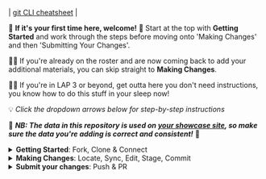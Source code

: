  | [git CLI cheatsheet](https://github.com/getfutureproof/fp_guides_wiki/wiki/git-CLI-Cheatsheet) |

:wave: **If it's your first time here, welcome!** :partying_face: Start at the top with **Getting Started** and work through the steps before moving onto 'Making Changes' and then 'Submitting Your Changes'.

:student: If you're already on the roster and are now coming back to add your additional materials, you can skip straight to **Making Changes**.

:technologist: If you're in LAP 3 or beyond, get outta here you don't need instructions, you know how to do this stuff in your sleep now!

:bulb: *Click the dropdown arrows below for step-by-step instructions*

:rotating_light: ***NB: The data in this repository is used on [your showcase site](https://cohorts.getfutureproof.co.uk/), so make sure the data you're adding is correct and consistent!*** :rotating_light:

<details>
<summary>
<strong>Getting Started</strong>:
Fork, Clone & Connect
</summary>
    
:fork_and_knife: **Fork** \
Forking is how you'll get your own copy of this code to work on

  - Hit 'Fork' on this central repository (it's in the top right!)
  - You'll know if you are looking at your fork if you see `<your-github-username>/fp_study_notes_hello_github` at the top of the page
  - If it says `getfutureproof/fp_study_notes_hello_github`, you're looking at the central repository instead
  
:inbox_tray: **Clone** \
Editing in the browser is not impossible, but it's not much fun either. Let's make use of that local development environment you've set up! Cloning will download a copy of your fork for you to work on outside of GitHub.

  - On **your fork**, click the green 'Code' button
  - Copy the URL shown
    - You can use either SSH or HTTPS option *(if you choose SSH, you'll need to have [setup your SSH key](https://github.com/getfutureproof/fp_guides_wiki/wiki/MacOS-Setup#setup-an-ssh-key-and-add-it-to-your-github-account))*
  - Clone down your fork using `git clone <what-you-copied> hello-github` in your terminal
    - eg. `git clone https://github.com/VariantL1130/fp_study_notes_hello_github.git hello-github` 
    - This will create a folder called `hello-github` containing all the files in this repo
    - Run `ls` in your terminal to check the new folder is there!
    - Run `cd hello-github` to **c**hange **d**irectory into the project folder
    
:link: **Connect** \
As you continue through the course, you will keep adding to this roster, and so will all your colleagues. That's a lot of changes and as changes are made, we need to make sure no content is overwritten! The easiest way to do this is to check that your fork has the latest updates before you make new changes. Before we can do that, we need to form a connection between your fork and our central getfutureproof version. Each location we are connected to is called a `remote`.


When you first clone down your repo, it will only have a remote connection to your fork on GitHub at first.
To see your existing remote:
  - Make sure you are in the project folder
  - Run `git remote -v` in your terminal. You should see something like this:
```
origin  git@github.com:<your-github-username>/fp_study_notes_hello_github.git (fetch)
origin  git@github.com:<your-github-username>/fp_study_notes_hello_github.git (push) 
```

Let's add another, remote connection, this time to the getfutureproof version of this repo Github

  - Run `git remote add upstream https://github.com/getfutureproof/fp_study_notes_hello_github.git`
  - Run `git remote -v` again and you should see something like this:
```
origin  git@github.com:<your-github-username>/fp_study_notes_hello_github.git (fetch)
origin  git@github.com:<your-github-username>/fp_study_notes_hello_github.git (push) 
upstream  git@github.com:getfutureproof/fp_study_notes_hello_github.git (fetch)
upstream  git@github.com:getfutureproof/fp_study_notes_hello_github.git (push) 
```
  
</details>

<details>
<summary><strong>Making Changes</strong>: Locate, Sync, Edit, Stage, Commit
</summary>

:compass: **Locate** \
Whenever you are setting to work on a project, make sure you are in the project's folder!

  - Navigate into the project folder if you're not already there
    - Run `pwd` and you should see something like `<some>/<folders>/<on>/<your>/<machine>/hello_github`
    - Run `ls` and you should see all the cohort names and a few other names including `README.md`, and `package.json`
  - Open up the code in a text editor
    - if you have setup VS Code and its [shell commands](https://code.visualstudio.com/docs/setup/mac#_launching-from-the-command-line), you can do this from the command line using `code .`

:last_quarter_moon: **Sync** \
Thanks to the remote connection you made to the central repo in Getting Started, you can now can always get the most up-to-date version of the our main branch.
  - Run `git pull upstream master`

:exclamation: We strongly recommend that you do this each time you make changes during the course. It can really cut down on **merge conflicts** which are not quite as bad as they sound but still nice to avoid where possible!

:pencil: **Edit**
  - Find your cohort's `roster.json` file
  - Make your changes!
  - If it's your first time here, we just need your name and github username
    - In the `students` array, add a new [JSON](https://www.w3schools.com/whatis/whatis_json.asp) object
    - The object will have two key value pairs **_See example below and in other cohorts' rosters._**
      - One has a key of "name" and string value of your name
      - Another has a key of "github" and string value of your GitHub username
    - Save the file (Windows/Linux: <key>ctrl</key>+<key>s</key> / MacOS: <key>command</key>+<key>s</key>). 

```json
  {
    "name": "Loki Laufeyson",
    "github": "VariantL1130"
  }
```

:european_castle: **Stage** \
Staging is when we tell git which changes we will want to track
  - After making changes, check the git status of the project with `git status`
    - `<your-cohort>/roster.json` should show in red as there are unstaged changes
  - Stage your change with `git add .` (or `git add <your-cohort>/roster.json`)
  - Check the git status again
    - `<your-cohort>/roster.json` should now show in **green** as the changes have been staged but not yet committed

:heavy_check_mark: **Commit** \
Commiting is when we tell git that it is time to make a note of the current state of the code, giving it a unique ID. As you continue coding, commit often - don't wait until you've finished an entire feature! These ID-tagged commits allow us see our code bases' history, really helpful for those times of *"hm, this was working earlier... now, what did I do..."*

:exclamation: Only the changes that are `green` when running `git status` will be committed
  - Commit your change with `git commit -m "add <your-name>"` eg. `git commit -m 'add Loki Laufeyson`.
  - :exclamation: The `-m` is a flag for 'message' and you must leave a message with every commit!
  - Check the status again - there should be nothing to commit now but an indicator that your local version is one commit ahead of the origin.
    
</details>



<details>
<summary>
<strong>Submit your changes</strong>: Push & PR
</summary>
    
:outbox_tray: **Push**
The push is when your latest changes will be sent back up to **your own fork** on GitHub
  - Use `git push` to push up your changes to your fork's `main` branch

:handshake: **Make your first PR** \
Last step is to submit your changes to be added into our version - which is the one that powers [your showcase site](https://cohorts.getfutureproof.co.uk/), so make sure the data you're adding is correct!
  - Use the GitHub browser interface to see if you can make a Pull Request back to `getfutureproof/fp_study_notes_hello_github`
  - We will review your PR when we receive it *(please allow up to 2 working days)*
    - If it all looks good, we will merge! Job done!
    - If there are any changes to be made, we will reply on the PR letting you know what we need
    - If we request changes:
      - Do not close the PR!
      - Make you changes using the edit, stage, commit steps above
      - When you push again, your existing PR will be updated automatically and we will re-review :smile_cat:

    
</details>


